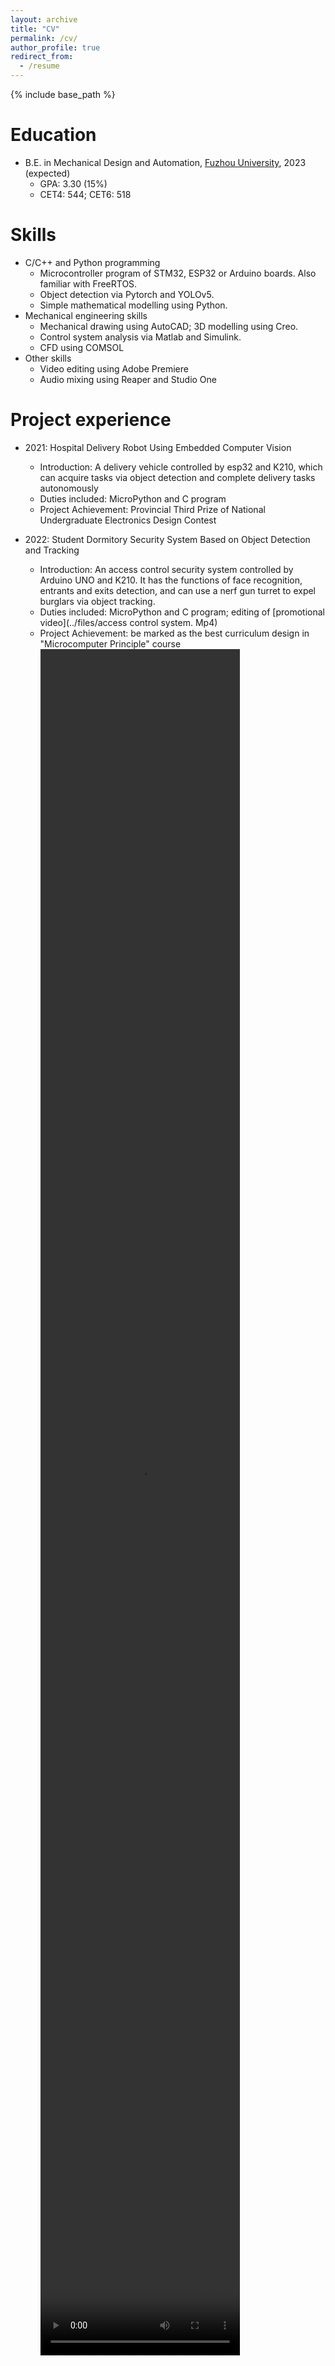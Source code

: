 ```yaml
---
layout: archive
title: "CV"
permalink: /cv/
author_profile: true
redirect_from:
  - /resume
---
```


{% include base_path %}

Education
======
* B.E. in Mechanical Design and Automation, [Fuzhou University](https://www.fzu.edu.cn), 2023 (expected)
  + GPA: 3.30 (15%)
  + CET4: 544; CET6: 518


Skills
======
* C/C++ and Python programming
  * Microcontroller program of STM32, ESP32 or Arduino boards. Also familiar with FreeRTOS.
  * Object detection via Pytorch and YOLOv5.
  * Simple mathematical modelling using Python.
* Mechanical engineering skills
  * Mechanical drawing using AutoCAD; 3D modelling using Creo.
  * Control system analysis via Matlab and Simulink.
  * CFD using COMSOL
* Other skills
  * Video editing using Adobe Premiere
  * Audio mixing using Reaper and Studio One


Project experience
======
* 2021: Hospital Delivery Robot Using Embedded Computer Vision 
  * Introduction: A delivery vehicle controlled by esp32 and K210, which can acquire tasks via object detection and complete delivery tasks autonomously
  * Duties included: MicroPython and C program
  * Project Achievement: Provincial Third Prize of National Undergraduate Electronics Design Contest

* 2022: Student Dormitory Security System Based on Object Detection and Tracking
  * Introduction: An access control security system controlled by Arduino UNO and K210. It has the functions of face recognition, entrants and exits detection, and can use a nerf gun turret to expel burglars via object tracking.
  * Duties included: MicroPython and C program; editing of [promotional video](../files/access control system. Mp4)
  * Project Achievement: be marked as the best curriculum design in "Microcomputer Principle" course
<video src="/files/access control system.mp4" position= "absolute" width="70%" height="70%" controls="controls"></video>
  


